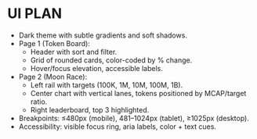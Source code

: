 # UI PLAN
- Dark theme with subtle gradients and soft shadows.
- Page 1 (Token Board):
  - Header with sort and filter.
  - Grid of rounded cards, color-coded by % change.
  - Hover/focus elevation, accessible labels.
- Page 2 (Moon Race):
  - Left rail with targets (100K, 1M, 10M, 100M, 1B).
  - Center chart with vertical lanes, tokens positioned by MCAP/target ratio.
  - Right leaderboard, top 3 highlighted.
- Breakpoints: ≤480px (mobile), 481–1024px (tablet), ≥1025px (desktop).
- Accessibility: visible focus ring, aria labels, color + text cues.

